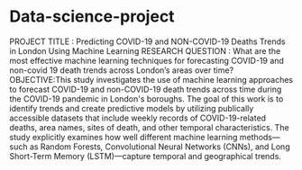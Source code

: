 # Data-science-project
PROJECT TITLE : Predicting COVID-19 and NON-COVID-19 Deaths Trends in London Using Machine Learning
RESEARCH QUESTION : What are the most effective machine learning techniques for forecasting COVID-19 and non-covid 19 death trends across London’s areas over time?
OBJECTIVE:This study investigates the use of machine learning approaches to forecast COVID-19 and non-COVID-19 death trends across time during the COVID-19 pandemic in London's boroughs. The goal of this work is to identify trends and create predictive models by utilizing publically accessible datasets that include weekly records of COVID-19-related deaths, area names, sites of death, and other temporal characteristics. The study explicitly examines how well different machine learning methods—such as Random Forests, Convolutional Neural Networks (CNNs), and Long Short-Term Memory (LSTM)—capture temporal and geographical trends.
